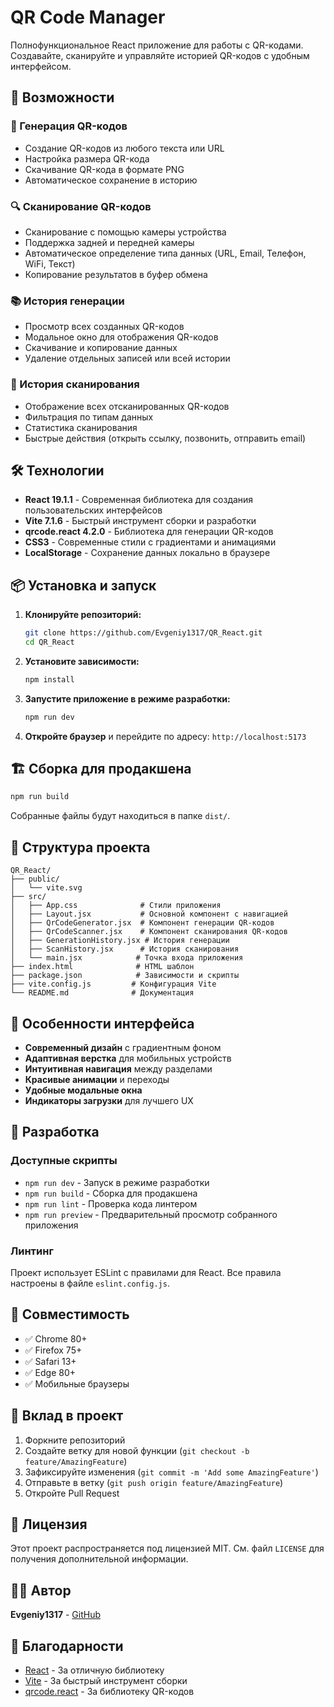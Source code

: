 # QR Code Manager

Полнофункциональное React приложение для работы с QR-кодами. Создавайте, сканируйте и управляйте историей QR-кодов с удобным интерфейсом.

## 🚀 Возможности

### 📱 Генерация QR-кодов
- Создание QR-кодов из любого текста или URL
- Настройка размера QR-кода
- Скачивание QR-кода в формате PNG
- Автоматическое сохранение в историю

### 🔍 Сканирование QR-кодов
- Сканирование с помощью камеры устройства
- Поддержка задней и передней камеры
- Автоматическое определение типа данных (URL, Email, Телефон, WiFi, Текст)
- Копирование результатов в буфер обмена

### 📚 История генерации
- Просмотр всех созданных QR-кодов
- Модальное окно для отображения QR-кодов
- Скачивание и копирование данных
- Удаление отдельных записей или всей истории

### 📖 История сканирования
- Отображение всех отсканированных QR-кодов
- Фильтрация по типам данных
- Статистика сканирования
- Быстрые действия (открыть ссылку, позвонить, отправить email)

## 🛠️ Технологии

- **React 19.1.1** - Современная библиотека для создания пользовательских интерфейсов
- **Vite 7.1.6** - Быстрый инструмент сборки и разработки
- **qrcode.react 4.2.0** - Библиотека для генерации QR-кодов
- **CSS3** - Современные стили с градиентами и анимациями
- **LocalStorage** - Сохранение данных локально в браузере

## 📦 Установка и запуск

1. **Клонируйте репозиторий:**
   ```bash
   git clone https://github.com/Evgeniy1317/QR_React.git
   cd QR_React
   ```

2. **Установите зависимости:**
   ```bash
   npm install
   ```

3. **Запустите приложение в режиме разработки:**
   ```bash
   npm run dev
   ```

4. **Откройте браузер** и перейдите по адресу: `http://localhost:5173`

## 🏗️ Сборка для продакшена

```bash
npm run build
```

Собранные файлы будут находиться в папке `dist/`.

## 📁 Структура проекта

```
QR_React/
├── public/
│   └── vite.svg
├── src/
│   ├── App.css              # Стили приложения
│   ├── Layout.jsx           # Основной компонент с навигацией
│   ├── QrCodeGenerator.jsx  # Компонент генерации QR-кодов
│   ├── QrCodeScanner.jsx    # Компонент сканирования QR-кодов
│   ├── GenerationHistory.jsx # История генерации
│   ├── ScanHistory.jsx      # История сканирования
│   └── main.jsx            # Точка входа приложения
├── index.html              # HTML шаблон
├── package.json            # Зависимости и скрипты
├── vite.config.js         # Конфигурация Vite
└── README.md              # Документация
```

## 🎨 Особенности интерфейса

- **Современный дизайн** с градиентным фоном
- **Адаптивная верстка** для мобильных устройств
- **Интуитивная навигация** между разделами
- **Красивые анимации** и переходы
- **Удобные модальные окна**
- **Индикаторы загрузки** для лучшего UX

## 🔧 Разработка

### Доступные скрипты

- `npm run dev` - Запуск в режиме разработки
- `npm run build` - Сборка для продакшена
- `npm run lint` - Проверка кода линтером
- `npm run preview` - Предварительный просмотр собранного приложения

### Линтинг

Проект использует ESLint с правилами для React. Все правила настроены в файле `eslint.config.js`.

## 📱 Совместимость

- ✅ Chrome 80+
- ✅ Firefox 75+
- ✅ Safari 13+
- ✅ Edge 80+
- ✅ Мобильные браузеры

## 🤝 Вклад в проект

1. Форкните репозиторий
2. Создайте ветку для новой функции (`git checkout -b feature/AmazingFeature`)
3. Зафиксируйте изменения (`git commit -m 'Add some AmazingFeature'`)
4. Отправьте в ветку (`git push origin feature/AmazingFeature`)
5. Откройте Pull Request

## 📄 Лицензия

Этот проект распространяется под лицензией MIT. См. файл `LICENSE` для получения дополнительной информации.

## 👨‍💻 Автор

**Evgeniy1317** - [GitHub](https://github.com/Evgeniy1317)

## 🙏 Благодарности

- [React](https://reactjs.org/) - За отличную библиотеку
- [Vite](https://vitejs.dev/) - За быстрый инструмент сборки
- [qrcode.react](https://github.com/zpao/qrcode.react) - За библиотеку QR-кодов
